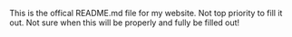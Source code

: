 This is the offical README.md file for my website.
Not top priority to fill it out.
Not sure when this will be properly and fully be filled out!
